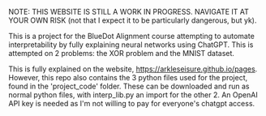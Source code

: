 NOTE: THIS WEBSITE IS STILL A WORK IN PROGRESS. NAVIGATE IT AT YOUR OWN RISK (not that I expect it to be particularly dangerous, but yk).

This is a project for the BlueDot Alignment course attempting to automate interpretability by fully explaining neural networks using ChatGPT.
This is attempted on 2 problems: the XOR problem and the MNIST dataset.

This is fully explained on the website, https://arkleseisure.github.io/pages. However, this repo also contains the 3 python files used for the project, found in the 'project_code' folder.
These can be downloaded and run as normal python files, with interp_lib.py an import for the other 2. An OpenAI API key is needed as I'm not willing to pay for everyone's chatgpt access.
